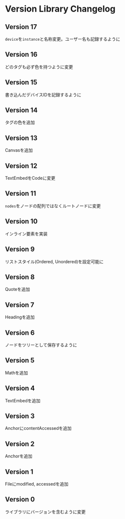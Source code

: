 # Version Library Changelog

## Version 17
`device`を`instance`と名称変更。ユーザー名も記録するように

## Version 16
どのタグも必ず色を持つように変更

## Version 15
書き込んだデバイスIDを記録するように

## Version 14
タグの色を追加

## Version 13
Canvasを追加

## Version 12
TextEmbedをCodeに変更

## Version 11
`nodes`をノードの配列ではなくルートノードに変更

## Version 10
インライン要素を実装

## Version 9
リストスタイル(Ordered, Unordered)を設定可能に

## Version 8
Quoteを追加

## Version 7
Headingを追加

## Version 6
ノードをツリーとして保存するように

## Version 5
Mathを追加

## Version 4
TextEmbedを追加

## Version 3
AnchorにcontentAccessedを追加

## Version 2
Anchorを追加

## Version 1
Fileにmodified, accessedを追加

## Version 0
ライブラリにバージョンを含むように変更